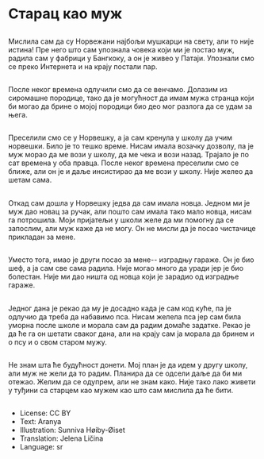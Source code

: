 # Старац као муж

##
Мислила сам да су Норвежани најбољи мушкарци на свету, али то није истина! Пре него што сам упознала човека који ми је постао муж, радила сам у фабрици у Бангкоку, а он је живео у Патаји. Упознали смо се преко Интернета и на крају постали пар.

##
После неког времена одлучили смо да се венчамо. Долазим из сиромашне породице, тако да је могућност да имам мужа странца који би могао да брине о мојој породици био део мог разлога да се удам за њега.

##
Преселили смо се у Норвешку, а ја сам кренула у школу да учим норвешки. Било је то тешко време. Нисам имала возачку дозволу, па је муж морао да ме вози у школу, да ме чека и вози назад. Трајало је по сат времена у оба правца. После неког времена преселили смо се ближе, али он је и даље инсистирао да ме вози у школу. Није желео да шетам сама.

##
Откад сам дошла у Норвешку једва да сам имала новца. Једном ми је муж дао новац за ручак, али пошто сам имала тако мало новца, нисам га потрошила. Моји пријатељи у школи желе да ми помогну да се запослим, али муж каже да не могу. Он не мисли да је посао чистачице прикладан за мене.

##
Уместо тога, имао је други посао за мене-- изградњу гараже. Он је био шеф, а ја сам све сама радила. Није могао много да уради јер је био болестан. Није ми дао ништа од новца који је зарадио од изградње гараже.

##
Једног дана је рекао да му је досадно када је сам код куће, па је одлучио да треба да набавимо пса. Нисам желела пса јер сам била уморна после школе и морала сам да радим домаће задатке. Рекао је да ће га он шетати сваког дана, али на крају сам ја морала да бринем и о псу и о свом старом мужу.

##
Не знам шта ће будућност донети. Мој план је да идем у другу школу, али муж не жели да то радим. Планира да се одсели даље да би ми отежао. Желим да се одупрем, али не знам како. Није тако лако живети у туђини са старцем као мужем као што сам мислила да ће бити.

##
* License: CC BY
* Text: Aranya
* Illustration: Sunniva Høiby-Øiset
* Translation: Jelena Ličina
* Language: sr
